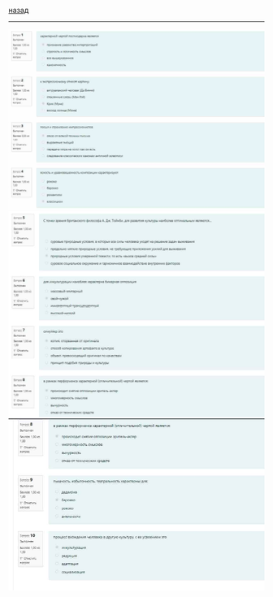 [назад](cult.md)
***
![культура атта 3](../../images/cult/att3/th1.jpg)
![культура атта 3](../../images/cult/att3/th2.jpg)
![культура атта 3](../../images/cult/att3/th3.jpg)

